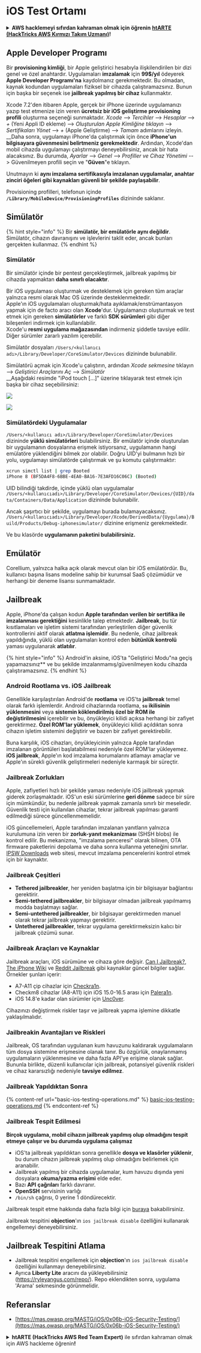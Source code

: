 # iOS Test Ortamı

<details>

<summary><strong>AWS hacklemeyi sıfırdan kahraman olmak için öğrenin</strong> <a href="https://training.hacktricks.xyz/courses/arte"><strong>htARTE (HackTricks AWS Kırmızı Takım Uzmanı)</strong></a><strong>!</strong></summary>

HackTricks'i desteklemenin diğer yolları:

* Şirketinizi HackTricks'te **reklamınızı görmek** veya **HackTricks'i PDF olarak indirmek** için [**ABONELİK PLANLARI**](https://github.com/sponsors/carlospolop)'na göz atın!
* [**Resmi PEASS & HackTricks ürünlerini**](https://peass.creator-spring.com) edinin
* [**PEASS Ailesi'ni**](https://opensea.io/collection/the-peass-family) keşfedin, özel [**NFT'lerimiz**](https://opensea.io/collection/the-peass-family) koleksiyonumuz
* 💬 [**Discord grubuna**](https://discord.gg/hRep4RUj7f) veya [**telegram grubuna**](https://t.me/peass) **katılın** veya **Twitter** 🐦 [**@carlospolopm**](https://twitter.com/hacktricks_live)'u **takip edin**.
* Hacking hilelerinizi **HackTricks** ve **HackTricks Cloud** github depolarına PR göndererek paylaşın.

</details>

## Apple Developer Programı

Bir **provisioning kimliği**, bir Apple geliştirici hesabıyla ilişkilendirilen bir dizi genel ve özel anahtardır. Uygulamaları **imzalamak** için **99$/yıl** ödeyerek **Apple Developer Programı'na** kaydolmanız gerekmektedir. Bu olmadan, kaynak kodundan uygulamaları fiziksel bir cihazda çalıştıramazsınız. Bunun için başka bir seçenek ise **jailbreak yapılmış bir cihaz** kullanmaktır.

Xcode 7.2'den itibaren Apple, gerçek bir iPhone üzerinde uygulamanızı yazıp test etmenize izin veren **ücretsiz bir iOS geliştirme provisioning profili** oluşturma seçeneği sunmaktadır. _Xcode_ --> _Tercihler_ --> _Hesaplar_ --> _+_ (Yeni Appli ID ekleme) --> _Oluşturulan Apple Kimliğine tıklayın_ --> _Sertifikaları Yönet_ --> _+_ (Apple Geliştirme) --> _Tamam_ adımlarını izleyin.\
\_\_Daha sonra, uygulamayı iPhone'da çalıştırmak için önce **iPhone'un bilgisayara güvenmesini belirtmeniz gerekmektedir**. Ardından, Xcode'dan mobil cihazda uygulamayı çalıştırmayı deneyebilirsiniz, ancak bir hata alacaksınız. Bu durumda, _Ayarlar_ --> _Genel_ --> _Profiller ve Cihaz Yönetimi_ --> Güvenilmeyen profili seçin ve "**Güven**"e tıklayın.

Unutmayın ki **aynı imzalama sertifikasıyla imzalanan uygulamalar, anahtar zinciri öğeleri gibi kaynakları güvenli bir şekilde paylaşabilir**.

Provisioning profilleri, telefonun içinde **`/Library/MobileDevice/ProvisioningProfiles`** dizininde saklanır.

## **Simülatör**

{% hint style="info" %}
Bir **simülatör, bir emülatörle aynı değildir**. Simülatör, cihazın davranışını ve işlevlerini taklit eder, ancak bunları gerçekten kullanmaz.
{% endhint %}

### **Simülatör**

Bir simülatör içinde bir pentest gerçekleştirmek, jailbreak yapılmış bir cihazda yapmaktan **daha sınırlı olacaktır**.

Bir iOS uygulaması oluşturmak ve desteklemek için gereken tüm araçlar yalnızca resmi olarak Mac OS üzerinde desteklenmektedir.\
Apple'ın iOS uygulamaları oluşturmak/hata ayıklamak/enstrümantasyon yapmak için de facto aracı olan **Xcode**'dur. Uygulamanızı oluşturmak ve test etmek için gereken **simülatörler** ve farklı **SDK sürümleri** gibi diğer bileşenleri indirmek için kullanılabilir.\
Xcode'u **resmi uygulama mağazasından** indirmeniz şiddetle tavsiye edilir. Diğer sürümler zararlı yazılım içerebilir.

Simülatör dosyaları `/Users/<kullanıcı adı>/Library/Developer/CoreSimulator/Devices` dizininde bulunabilir.

Simülatörü açmak için Xcode'u çalıştırın, ardından _Xcode sekmesine_ tıklayın --> _Geliştirici Araçlarını Aç_ --> _Simülatör_\
\_\_Aşağıdaki resimde "iPod touch \[...]" üzerine tıklayarak test etmek için başka bir cihaz seçebilirsiniz:

![](<../../.gitbook/assets/image (457).png>)

![](<../../.gitbook/assets/image (458).png>)

### Simülatördeki Uygulamalar

`/Users/<kullanıcı adı>/Library/Developer/CoreSimulator/Devices` dizininde **yüklü simülatörleri** bulabilirsiniz. Bir emülatör içinde oluşturulan bir uygulamanın dosyalarına erişmek istiyorsanız, uygulamanın hangi emülatöre yüklendiğini bilmek zor olabilir. Doğru UID'yi bulmanın hızlı bir yolu, uygulamayı simülatörde çalıştırmak ve şu komutu çalıştırmaktır:
```bash
xcrun simctl list | grep Booted
iPhone 8 (BF5DA4F8-6BBE-4EA0-BA16-7E3AFD16C06C) (Booted)
```
UID bilindiği takdirde, içinde yüklü olan uygulamalar `/Users/<kullanıcıadı>/Library/Developer/CoreSimulator/Devices/{UID}/data/Containers/Data/Application` dizininde bulunabilir.

Ancak şaşırtıcı bir şekilde, uygulamayı burada bulamayacaksınız. `/Users/<kullanıcıadı>/Library/Developer/Xcode/DerivedData/{Uygulama}/Build/Products/Debug-iphonesimulator/` dizinine erişmeniz gerekmektedir.

Ve bu klasörde **uygulamanın paketini bulabilirsiniz.**

## Emülatör

Corellium, yalnızca halka açık olarak mevcut olan bir iOS emülatördür. Bu, kullanıcı başına lisans modeline sahip bir kurumsal SaaS çözümüdür ve herhangi bir deneme lisansı sunmamaktadır.

## Jailbreak

Apple, iPhone'da çalışan kodun **Apple tarafından verilen bir sertifika ile imzalanması gerektiğini** kesinlikle talep etmektedir. **Jailbreak**, bu tür kısıtlamaları ve işletim sistemi tarafından yerleştirilen diğer güvenlik kontrollerini aktif olarak **atlatma işlemidir**. Bu nedenle, cihaz jailbreak yapıldığında, yüklü olan uygulamaları kontrol eden **bütünlük kontrolü** yaması uygulanarak **atlatılır**.

{% hint style="info" %}
Android'in aksine, iOS'ta "Geliştirici Modu"na geçiş yapamazsınız** ve bu şekilde imzalanmamış/güvenilmeyen kodu cihazda çalıştıramazsınız.
{% endhint %}

### Android Rootlama vs. iOS Jailbreak

Genellikle karşılaştırılan Android'de **rootlama** ve iOS'ta **jailbreak** temel olarak farklı işlemlerdir. Android cihazlarında rootlama, **`su` ikilisinin yüklenmesini** veya **sistemin köklendirilmiş özel bir ROM ile değiştirilmesini** içerebilir ve bu, önyükleyici kilidi açıksa herhangi bir zafiyet gerektirmez. **Özel ROM'lar yüklemek**, önyükleyici kilidi açıldıktan sonra cihazın işletim sistemini değiştirir ve bazen bir zafiyet gerektirebilir.

Buna karşılık, iOS cihazları, önyükleyicinin yalnızca Apple tarafından imzalanan görüntüleri başlatabilmesi nedeniyle özel ROM'lar yükleyemez. **iOS jailbreak**, Apple'ın kod imzalama korumalarını atlamayı amaçlar ve Apple'ın sürekli güvenlik geliştirmeleri nedeniyle karmaşık bir süreçtir.

### Jailbreak Zorlukları

Apple, zafiyetleri hızlı bir şekilde yaması nedeniyle iOS jailbreak yapmak giderek zorlaşmaktadır. iOS'un eski sürümlerine **geri dönme** sadece bir süre için mümkündür, bu nedenle jailbreak yapmak zamanla sınırlı bir meseledir. Güvenlik testi için kullanılan cihazlar, tekrar jailbreak yapılması garanti edilmediği sürece güncellenmemelidir.

iOS güncellemeleri, Apple tarafından imzalanan yanıtların yalnızca kurulumuna izin veren bir **zorluk-yanıt mekanizması** (SHSH blobs) ile kontrol edilir. Bu mekanizma, "imzalama penceresi" olarak bilinen, OTA firmware paketlerini depolama ve daha sonra kullanma yeteneğini sınırlar. [IPSW Downloads](https://ipsw.me) web sitesi, mevcut imzalama pencerelerini kontrol etmek için bir kaynaktır.

### Jailbreak Çeşitleri

- **Tethered jailbreakler**, her yeniden başlatma için bir bilgisayar bağlantısı gerektirir.
- **Semi-tethered jailbreakler**, bir bilgisayar olmadan jailbreak yapılmamış modda başlatmayı sağlar.
- **Semi-untethered jailbreakler**, bir bilgisayar gerektirmeden manuel olarak tekrar jailbreak yapmayı gerektirir.
- **Untethered jailbreakler**, tekrar uygulama gerektirmeksizin kalıcı bir jailbreak çözümü sunar.

### Jailbreak Araçları ve Kaynaklar

Jailbreak araçları, iOS sürümüne ve cihaza göre değişir. [Can I Jailbreak?](https://canijailbreak.com), [The iPhone Wiki](https://www.theiphonewiki.com) ve [Reddit Jailbreak](https://www.reddit.com/r/jailbreak/) gibi kaynaklar güncel bilgiler sağlar. Örnekler şunları içerir:

- A7-A11 çip cihazlar için [Checkra1n](https://checkra.in/).
- Checkm8 cihazlar (A8-A11) için iOS 15.0-16.5 arası için [Palera1n](https://palera.in/).
- iOS 14.8'e kadar olan sürümler için [Unc0ver](https://unc0ver.dev/).

Cihazınızı değiştirmek riskler taşır ve jailbreak yapma işlemine dikkatle yaklaşılmalıdır.

### Jailbreakin Avantajları ve Riskleri

Jailbreak, OS tarafından uygulanan kum havuzunu kaldırarak uygulamaların tüm dosya sistemine erişmesine olanak tanır. Bu özgürlük, onaylanmamış uygulamaların yüklenmesine ve daha fazla API'ye erişime olanak sağlar. Bununla birlikte, düzenli kullanıcılar için jailbreak, potansiyel güvenlik riskleri ve cihaz kararsızlığı nedeniyle **tavsiye edilmez**.

### **Jailbreak Yapıldıktan Sonra**

{% content-ref url="basic-ios-testing-operations.md" %}
[basic-ios-testing-operations.md](basic-ios-testing-operations.md)
{% endcontent-ref %}

### **Jailbreak Tespit Edilmesi**

**Birçok uygulama, mobil cihazın jailbreak yapılmış olup olmadığını tespit etmeye çalışır ve bu durumda uygulama çalışmaz**

* iOS'ta jailbreak yapıldıktan sonra genellikle **dosya ve klasörler yüklenir**, bu durum cihazın jailbreak yapılmış olup olmadığını belirlemek için aranabilir.
* Jailbreak yapılmış bir cihazda uygulamalar, kum havuzu dışında yeni dosyalara **okuma/yazma erişimi** elde eder.
* Bazı **API** **çağrıları** farklı davranır.
* **OpenSSH** servisinin varlığı
* `/bin/sh` çağrısı, 0 yerine 1 döndürecektir.

Jailbreak tespit etme hakkında daha fazla bilgi için [buraya](https://www.trustwave.com/en-us/resources/blogs/spiderlabs-blog/jailbreak-detection-methods/) bakabilirsiniz.

Jailbreak tespitini **objection**'ın `ios jailbreak disable` özelliğini kullanarak engellemeyi deneyebilirsiniz.

## **Jailbreak Tespitini Atlama**

* Jailbreak tespitini engellemek için **objection**'ın `ios jailbreak disable` özelliğini kullanmayı deneyebilirsiniz.
* Ayrıca **Liberty Lite** aracını da yükleyebilirsiniz (https://ryleyangus.com/repo/). Repo eklendikten sonra, uygulama 'Arama' sekmesinde görünmelidir.

## Referanslar
* [https://mas.owasp.org/MASTG/iOS/0x06b-iOS-Security-Testing/](https://mas.owasp.org/MASTG/iOS/0x06b-iOS-Security-Testing/)

<details>

<summary><strong>htARTE (HackTricks AWS Red Team Expert)</strong> ile sıfırdan kahraman olmak için AWS hackleme öğrenin<strong>!</strong></summary>

HackTricks'ı desteklemenin diğer yolları:

* Şirketinizi HackTricks'te **tanıtmak veya HackTricks'i PDF olarak indirmek** için [**ABONELİK PLANLARI**](https://github.com/sponsors/carlospolop)'na göz atın!
* [**Resmi PEASS & HackTricks ürünlerini**](https://peass.creator-spring.com) edinin
* Özel [**NFT'lerden**](https://opensea.io/collection/the-peass-family) oluşan koleksiyonumuz olan [**The PEASS Family**](https://opensea.io/collection/the-peass-family)'yi keşfedin
* 💬 [**Discord grubuna**](https://discord.gg/hRep4RUj7f) veya [**telegram grubuna**](https://t.me/peass) katılın veya bizi **Twitter** 🐦 [**@carlospolopm**](https://twitter.com/hacktricks_live)**'da takip edin.**
* **Hacking hilelerinizi HackTricks ve HackTricks Cloud** github depolarına PR göndererek paylaşın.

</details>

